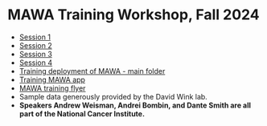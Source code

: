 # MAWA Training Workshop, Fall 2024

- [Session 1](session_1/session_1.md)
- [Session 2](session_2/session_2.md)
- [Session 3](session_3/session_3.md)
- [Session 4](session_4/session_4.md)
- [Training deployment of MAWA - main folder](https://nidap.nih.gov/workspace/compass/view/ri.compass.main.folder.a50782c9-f612-4476-9633-49eb266dbaed)
- [Training MAWA app](https://nidap.nih.gov/workspace/code-workspaces/ri.foundry-container-service.main.container.10827e65-7571-4225-9776-ebbc1856a83c/master)
- [MAWA training flyer](mawa_training_flyer.pdf)
- Sample data generously provided by the David Wink lab.
- **Speakers Andrew Weisman, Andrei Bombin, and Dante Smith are all part of the National Cancer Institute.**
